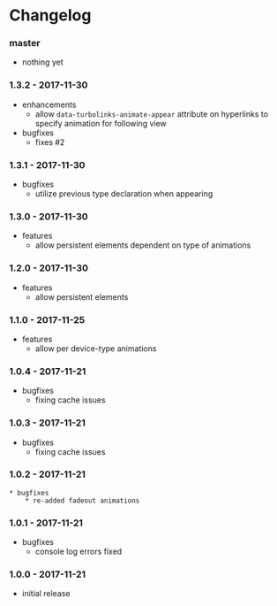 # Changelog

### master

* nothing yet

### 1.3.2 - 2017-11-30

* enhancements
    * allow `data-turbolinks-animate-appear` attribute on hyperlinks to specify animation for following view
* bugfixes
    * fixes #2

### 1.3.1 - 2017-11-30

* bugfixes
    * utilize previous type declaration when appearing

### 1.3.0 - 2017-11-30

* features
    * allow persistent elements dependent on type of animations

### 1.2.0 - 2017-11-30

* features
    * allow persistent elements

### 1.1.0 - 2017-11-25

* features
    * allow per device-type animations

### 1.0.4 - 2017-11-21

* bugfixes
    * fixing cache issues

### 1.0.3 - 2017-11-21

* bugfixes
    * fixing cache issues

### 1.0.2 - 2017-11-21

    * bugfixes
        * re-added fadeout animations

### 1.0.1 - 2017-11-21

* bugfixes
    * console log errors fixed

### 1.0.0 - 2017-11-21

* initial release
